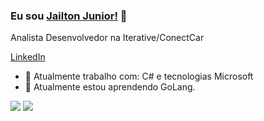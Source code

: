 ### Eu sou [Jailton Junior!](https://www.jailtonjunior.com.br) 👋

Analista Desenvolvedor na Iterative/ConectCar

[LinkedIn](https://www.linkedin.com/in/jailton-junior-24865991/)

- 🔭 Atualmente trabalho com: C# e tecnologias Microsoft
- 🌱 Atualmente estou aprendendo GoLang.

<img src="https://github-readme-stats.vercel.app/api?username=jailtonjunior94&show_icons=true">

<a href="https://github.com/jailtonjunior94/github-readme-stats">
	<img src="https://github-readme-stats.vercel.app/api/top-langs/?username=jailtonjunior94&layout=compact"/>
</a>
